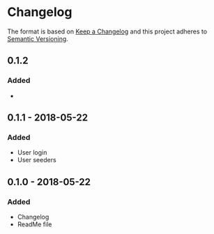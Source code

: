 # Changelog

The format is based on [Keep a Changelog](http://keepachangelog.com/en/1.0.0/)
and this project adheres to [Semantic Versioning](http://semver.org/spec/v2.0.0.html).

## 0.1.2
### Added
*

## 0.1.1 - 2018-05-22
### Added
* User login
* User seeders


## 0.1.0 - 2018-05-22
### Added
* Changelog
* ReadMe file
